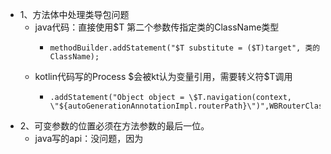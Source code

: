 - 1、方法体中处理类导包问题
	- java代码：直接使用$T  第二个参数传指定类的ClassName类型
		- ```
		  methodBuilder.addStatement("$T substitute = ($T)target", 类的ClassName);
		  ```
	- kotlin代码写的Process $会被kt认为变量引用，需要转义符\$T调用
		- ```
		  .addStatement("Object object = \$T.navigation(context, \"${autoGenerationAnnotationImpl.routerPath}\")",WBRouterClassNameJAVA)
		  ```
- 2、可变参数的位置必须在方法参数的最后一位。
	- java写的api：没问题，因为